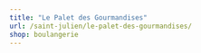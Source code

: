 ```yaml
---
title: "Le Palet des Gourmandises"
url: /saint-julien/le-palet-des-gourmandises/
shop: boulangerie
---
```

